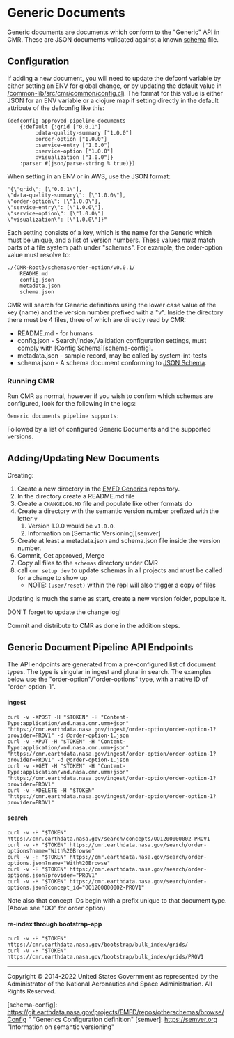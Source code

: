 # Generic Documents

Generic documents are documents which conform to the "Generic" API in CMR. These are JSON documents validated against a known [schema][schema] file.


## Configuration

If adding a new document, you will need to update the defconf variable by either setting an ENV for global change, or by updating the default value in [/common-lib/src/cmr/common/config.clj](/common-lib/src/cmr/common/config.clj). The format for this value is either JSON for an ENV variable or a clojure map if setting directly in the default attribute of the defconfig like this:

	(defconfig approved-pipeline-documents
  		{:default {:grid ["0.0.1"]
             :data-quality-summary ["1.0.0"]
             :order-option ["1.0.0"]
             :service-entry ["1.0.0"]
             :service-option ["1.0.0"]
			 :visualization ["1.0.0"]}
   		:parser #(json/parse-string % true)})

When setting in an ENV or in AWS, use the JSON format:

	"{\"grid\": [\"0.0.1\"],
    \"data-quality-summary\": [\"1.0.0\"],
    \"order-option\": [\"1.0.0\"],
    \"service-entry\": [\"1.0.0\"],
    \"service-option\": [\"1.0.0\"]
	\"visualization\": [\"1.0.0\"]}"

Each setting consists of a key, which is the name for the Generic which must be unique, and a list of version numbers. These values *must* match parts of a file system path under "schemas". For example, the order-option value must resolve to:

	./{CMR-Root}/schemas/order-option/v0.0.1/
		README.md
		config.json
		metadata.json
		schema.json

CMR will search for Generic definitions using the lower case value of the key (name) and the version number prefixed with a "v". Inside the directory there must be 4 files, three of which are directly read by CMR:

* README.md - for humans
* config.json - Search/Index/Validation configuration settings, must comply with [Config Schema][schema-config].
* metadata.json - sample record, may be called by system-int-tests
* schema.json - A schema document conforming to [JSON Schema][schema].

### Running CMR

Run CMR as normal, however if you wish to confirm which schemas are configured, look for the following in the logs:

	Generic documents pipeline supports:

Followed by a list of configured Generic Documents and the supported versions.

## Adding/Updating New Documents

Creating:

1. Create a new directory in the [EMFD Generics][schema-other] repository.
2. In the directory create a README.md file
3. Create a `CHANGELOG.MD` file and populate like other formats do
4. Create a directory with the semantic version number prefixed with the letter `v`
	1. Version 1.0.0 would be `v1.0.0`.
	2. Information on [Semantic Versioning][semver]
5. Create at least a metadata.json and schema.json file inside the version number.
6. Commit, Get approved, Merge
7. Copy all files to the `schemas` directory under CMR
8. call `cmr setup dev` to update schemas in all projects and must be called for a change to show up
	* NOTE: `(user/reset)` within the repl will also trigger a copy of files

Updating is much the same as start, create a new version folder, populate it.

DON'T forget to update the change log!

Commit and distribute to CMR as done in the addition steps.

## Generic Document Pipeline API Endpoints

The API endpoints are generated from a pre-configured list of document types. The type is singular in
ingest and plural in search. The examples below use the "order-option"/"order-options" type, with a
native ID of "order-option-1".

#### ingest
	curl -v -XPOST -H "$TOKEN" -H "Content-Type:application/vnd.nasa.cmr.umm+json" "https://cmr.earthdata.nasa.gov/ingest/order-option/order-option-1?provider=PROV1" -d @order-option-1.json
	curl -v -XPUT -H "$TOKEN" -H "Content-Type:application/vnd.nasa.cmr.umm+json" "https://cmr.earthdata.nasa.gov/ingest/order-option/order-option-1?provider=PROV1" -d @order-option-1.json
	curl -v -XGET -H "$TOKEN" -H "Content-Type:application/vnd.nasa.cmr.umm+json" "https://cmr.earthdata.nasa.gov/ingest/order-option/order-option-1?provider=PROV1"
	curl -v -XDELETE -H "$TOKEN" "https://cmr.earthdata.nasa.gov/ingest/order-option/order-option-1?provider=PROV1"

#### search
	curl -v -H "$TOKEN" https://cmr.earthdata.nasa.gov/search/concepts/OO1200000002-PROV1
	curl -v -H "$TOKEN" https://cmr.earthdata.nasa.gov/search/order-options?name="With%20Browse"
	curl -v -H "$TOKEN" https://cmr.earthdata.nasa.gov/search/order-options.json?name="With%20Browse"
	curl -v -H "$TOKEN" https://cmr.earthdata.nasa.gov/search/order-options.json?provider="PROV1"
	curl -v -H "$TOKEN" https://cmr.earthdata.nasa.gov/search/order-options.json?concept_id="OO1200000002-PROV1"

Note also that concept IDs begin with a prefix unique to that document type. (Above see "OO" for order
option)

#### re-index through bootstrap-app
	curl -v -H "$TOKEN" https://cmr.earthdata.nasa.gov/bootstrap/bulk_index/grids/
	curl -v -H "$TOKEN" https://cmr.earthdata.nasa.gov/bootstrap/bulk_index/grids/PROV1

----

Copyright © 2014-2022 United States Government as represented by the Administrator of the National Aeronautics and Space Administration. All Rights Reserved.


[schema]: https://json-schema.org "JSON Schema definition"
[schema-other]: https://git.earthdata.nasa.gov/scm/emfd/otherschemas.git "Generic Schema Repository"
[schema-config]: https://git.earthdata.nasa.gov/projects/EMFD/repos/otherschemas/browse/Config " "Generics Configuration definition"
[semver]: https://semver.org "Information on semantic versioning"
